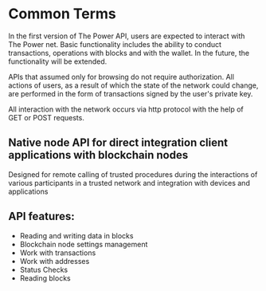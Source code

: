 # Common Terms

In the first version of The Power API, users are expected to interact with The Power net. Basic functionality includes the ability to conduct transactions, operations with blocks and with the wallet. In the future, the functionality will be extended.

APIs that assumed only for browsing do not require authorization. All actions of users, as a result of which the state of the network could change, are performed in the form of transactions signed by the user's private key.

All interaction with the network occurs via http protocol with the help of GET or POST requests.

## Native node API for direct integration client applications with blockchain nodes

Designed for remote calling of trusted procedures during the interactions of various participants in a trusted network and integration with devices and applications

## API features:

- Reading and writing data in blocks
- Blockchain node settings management
- Work with transactions
- Work with addresses
- Status Checks
- Reading blocks
